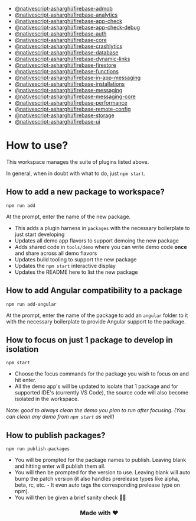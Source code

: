 - [@nativescript-asharghi/firebase-admob](packages/firebase-admob/README.md)
- [@nativescript-asharghi/firebase-analytics](packages/firebase-analytics/README.md)
- [@nativescript-asharghi/firebase-app-check](packages/firebase-app-check/README.md)
- [@nativescript-asharghi/firebase-app-check-debug](packages/firebase-app-check-debug/README.md)
- [@nativescript-asharghi/firebase-auth](packages/firebase-auth/README.md)
- [@nativescript-asharghi/firebase-core](packages/firebase-core/README.md)
- [@nativescript-asharghi/firebase-crashlytics](packages/firebase-crashlytics/README.md)
- [@nativescript-asharghi/firebase-database](packages/firebase-database/README.md)
- [@nativescript-asharghi/firebase-dynamic-links](packages/firebase-dynamic-links/README.md)
- [@nativescript-asharghi/firebase-firestore](packages/firebase-firestore/README.md)
- [@nativescript-asharghi/firebase-functions](packages/firebase-functions/README.md)
- [@nativescript-asharghi/firebase-in-app-messaging](packages/firebase-in-app-messaging/README.md)
- [@nativescript-asharghi/firebase-installations](packages/firebase-installations/README.md)
- [@nativescript-asharghi/firebase-messaging](packages/firebase-messaging/README.md)
- [@nativescript-asharghi/firebase-messaging-core](packages/firebase-messaging-core/README.md)
- [@nativescript-asharghi/firebase-performance](packages/firebase-performance/README.md)
- [@nativescript-asharghi/firebase-remote-config](packages/firebase-remote-config/README.md)
- [@nativescript-asharghi/firebase-storage](packages/firebase-storage/README.md)
- [@nativescript-asharghi/firebase-ui](packages/firebase-ui/README.md)

# How to use?

This workspace manages the suite of plugins listed above. 

In general, when in doubt with what to do, just `npm start`.

## How to add a new package to workspace?

```
npm run add
```

At the prompt, enter the name of the new package.

- This adds a plugin harness in `packages` with the necessary boilerplate to just start developing
- Updates all demo app flavors to support demoing the new package
- Adds shared code in `tools/demo` where you can write demo code **once** and share across all demo flavors
- Updates build tooling to support the new package
- Updates the `npm start` interactive display
- Updates the README here to list the new package

## How to add Angular compatibility to a package

```
npm run add-angular
```

At the prompt, enter the name of the package to add an `angular` folder to it with the necessary boilerplate to provide Angular support to the package.

## How to focus on just 1 package to develop in isolation

```
npm start
```

- Choose the focus commands for the package you wish to focus on and hit enter.
- All the demo app's will be updated to isolate that 1 package and for supported IDE's (currently VS Code), the source code will also become isolated in the workspace.

Note: *good to always clean the demo you plan to run after focusing. (You can clean any demo from `npm start` as well)*

## How to publish packages?

```
npm run publish-packages
```

- You will be prompted for the package names to publish. Leaving blank and hitting enter will publish them all.
- You will then be prompted for the version to use. Leaving blank will auto bump the patch version (it also handles prerelease types like alpha, beta, rc, etc. - It even auto tags the corresponding prelease type on npm).
- You will then be given a brief sanity check 🧠😊

<h3 align="center">Made with ❤️</h3>
